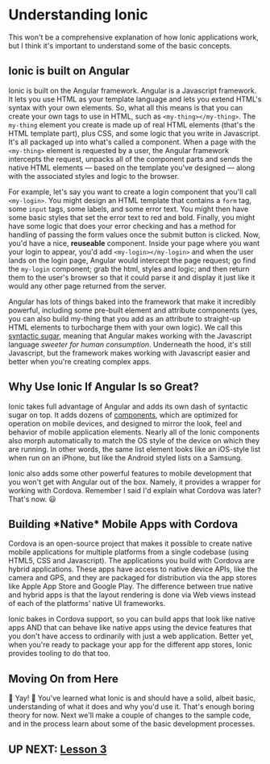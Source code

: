# Understanding Ionic
This won't be a comprehensive explanation of how Ionic applications work, but I think it's important to understand some of the basic concepts.

## Ionic is built on Angular
Ionic is built on the Angular framework.  Angular is a Javascript framework.  It lets you use HTML as your template language and lets you extend HTML's syntax with your own elements.  So, what all this means is that you can create your own tags to use in HTML, such as `<my-thing></my-thing>`.  The `my-thing` element you create is made up of real HTML elements (that's the HTML template part), plus CSS, and some logic that you write in Javascript.  It's all packaged up into what's called a component. When a page with the `<my-thing>` element is requested by a user, the Angular framework intercepts the request, unpacks all of the component parts and sends the native HTML elements — based on the template you've designed — along with the associated styles and logic to the browser.  

For example, let's say you want to create a login component that you'll call `<my-login>`.  You might design an HTML template that contains a `form` tag, some `input` tags, some labels, and some error text.  You might then have some basic styles that set the error text to red and bold.  Finally, you might have some logic that does your error checking and has a method for handling of passing the form values once the submit button is clicked.  Now, you'd have a nice, **reuseable** component.  Inside your page where you want your login to appear, you'd add `<my-login></my-login>` and when the user lands on the login page, Angular would intercept the page request; go find the `my-login` component; grab the html, styles and logic; and then return them to the user's browser so that it could parse it and display it just like it would any other page returned from the server.

Angular has lots of things baked into the framework that make it incredibly powerful, including some pre-built element and attribute components (yes, you can also build my-thing that you add as an attribute to straight-up HTML elements to turbocharge them with your own logic). We call this [syntactic sugar](https://en.wikipedia.org/wiki/Syntactic_sugar), meaning that Angular makes working with the Javascript language *sweeter for human consumption*.  Underneath the hood, it's still Javascript, but the framework makes working with Javascript easier and better when you're creating complex apps.

## Why Use Ionic If Angular Is so Great?
Ionic takes full advantage of Angular and adds its own dash of syntactic sugar on top.  It adds dozens of [components](https://ionicframework.com/docs/components/#overview), which are optimized for operation on mobile devices, and designed to mirror the look, feel and behavior of mobile application elements.  Nearly all of the Ionic components also morph automatically to match the OS style of the device on which they are running.   In other words, the same list element looks like an iOS-style list when run on an iPhone, but like the Android styled lists on a Samsung.

Ionic also adds some other powerful features to mobile development that you won't get with Angular out of the box.  Namely, it provides a wrapper for working with Cordova. Remember I said I'd explain what Cordova was later?  That's now. :smiley:  

## Building \*Native\* Mobile Apps with Cordova
Cordova is an open-source project that makes it possible to create native mobile applications for multiple platforms from a single codebase (using HTML5, CSS and Javascript). The applications you build with Cordova are hybrid applications.  These apps have access to native device APIs, like the camera and GPS, and they are packaged for distribution via the app stores like Apple App Store and Google Play. The difference between true native and hybrid apps is that the layout rendering is done via Web views instead of each of the platforms' native UI frameworks. 

Ionic bakes in Cordova support, so you can build apps that look like native apps AND that can behave like native apps using the device features that you don't have access to ordinarily with just a web application.  Better yet, when you're ready to package your app for the different app stores, Ionic provides tooling to do that too.  

## Moving On from Here
:tada: Yay! :tada: You've learned what Ionic is and should have a solid, albeit basic, understanding of what it does and why you'd use it. That's enough boring theory for now.  Next we'll make a couple of changes to the sample code, and in the process learn about some of the basic development processes. 

## UP NEXT: [Lesson 3 ](https://github.com/jmeade11/mustlovedogs/blob/master/lesson3.md)
